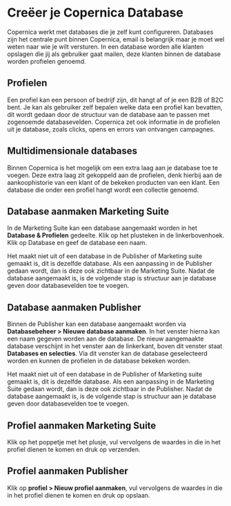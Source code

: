 # Creëer je Copernica Database
Copernica werkt met databases die je zelf kunt configureren. Databases zijn het centrale punt binnen Copernica, email is belangrijk maar je moet wel weten naar wie je wilt versturen. In een database worden alle klanten opslagen die jij als gebruiker gaat mailen, deze klanten binnen de database worden profielen genoemd. 

## Profielen
Een profiel kan een persoon of bedrijf zijn, dit hangt af of je een B2B of B2C bent. Je kan als gebruiker zelf bepalen welke data een profiel kan bevatten, dit wordt gedaan door de structuur van de database aan te passen met zogenoemde databasevelden. Copernica zet ook informatie in de profielen uit je database, zoals clicks, opens en errors van ontvangen campagnes. 


## Multidimensionale databases
Binnen Copernica is het mogelijk om een extra laag aan je database toe te voegen. Deze extra laag zit gekoppeld aan de profielen, denk hierbij aan de aankoophistorie van een klant of de bekeken producten van een klant. Een database die onder een profiel hangt wordt een collectie genoemd. 

## Database aanmaken Marketing Suite
In de Marketing Suite kan een database aangemaakt worden in het **Database & Profielen** gedeelte. Klik op het plusteken in de linkerbovenhoek. Klik op Database en geef de database een naam. 

Het maakt niet uit of een database in de Publisher of Marketing suite gemaakt is, dit is dezelfde database. Als een aanpassing in de Publisher gedaan wordt, dan is deze ook zichtbaar in de Marketing Suite. Nadat de database aangemaakt is, is de volgende stap is structuur aan je database geven door databasevelden toe te voegen.

## Database aanmaken Publisher
Binnen de Publisher kan een database aangemaakt worden via **Databasebeheer > Nieuwe database aanmaken**. In het venster hierna kan een naam gegeven worden aan de database. De nieuw aangemaakte database verschijnt in het venster aan de linkerkant, boven dit venster staat **Databases en selecties**. Via dit venster kan de database geselecteerd worden en kunnen de profielen in de database bekeken worden. 

Het maakt niet uit of een database in de Publisher of Marketing suite gemaakt is, dit is dezelfde database. Als een aanpassing in de Marketing Suite gedaan wordt, dan is deze ook zichtbaar in de Publisher. Nadat de database aangemaakt is, is de volgende stap is structuur aan je database geven door databasevelden toe te voegen.

## Profiel aanmaken Marketing Suite
Klik op het poppetje met het plusje, vul vervolgens de waardes in die in het profiel dienen te komen en druk op verzenden. 

## Profiel aanmaken Publisher
Klik op **profiel > Nieuw profiel aanmaken**, vul vervolgens de waardes in die in het profiel dienen te komen en druk op opslaan. 

